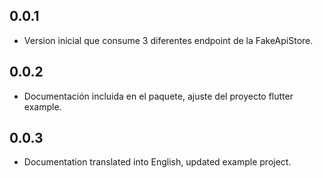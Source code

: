 ## 0.0.1

- Version inicial que consume 3 diferentes endpoint de la FakeApiStore.

## 0.0.2

- Documentación incluida en el paquete, ajuste del proyecto flutter example.

## 0.0.3

- Documentation translated into English, updated example project.